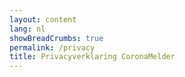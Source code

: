 ```yaml
---
layout: content
lang: nl
showBreadCrumbs: true
permalink: /privacy
title: Privacyverklaring CoronaMelder
---
```

